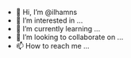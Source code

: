 - 👋 Hi, I’m @ilhamns
- 👀 I’m interested in ...
- 🌱 I’m currently learning ...
- 💞️ I’m looking to collaborate on ...
- 📫 How to reach me ...

<!---
ilhamns/ilhamns is a ✨ special ✨ repository because its `README.md` (this file) appears on your GitHub profile.
You can click the Preview link to take a look at your changes.
--->
